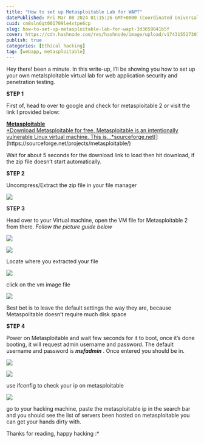 ```yaml
---
title: "How to set up Metasploitable Lab for WAPT"
datePublished: Fri Mar 08 2024 01:15:26 GMT+0000 (Coordinated Universal Time)
cuid: cm8sln6qt001709le4xtpe6cp
slug: how-to-set-up-metasploitable-lab-for-wapt-3d3659841b5f
cover: https://cdn.hashnode.com/res/hashnode/image/upload/v1743155273070/7f53b5bc-feb6-457a-ba13-3446a1bc6062.jpeg
publish: true
categories: [Ethical hacking]
tag: [webapp, metasploitable]
---
```


Hey there! been a minute. In this write-up, I’ll be showing you how to set up your own metalsploitable virtual lab for web application security and penetration testing.

**STEP 1**

First of, head to over to google and check for metasploitable 2 or visit the link I provided below:

[**Metasploitable**  
*Download Metasploitable for free. Metasploitable is an intentionally vulnerable Linux virtual machine. This is…*sourceforge.net](https://sourceforge.net/projects/metasploitable/ "https://sourceforge.net/projects/metasploitable/")[](https://sourceforge.net/projects/metasploitable/)

Wait for about 5 seconds for the download link to load then hit download, if the zip file doesn’t start automatically.

**STEP 2**

Uncompress/Extract the zip file in your file manager

![](https://cdn.hashnode.com/res/hashnode/image/upload/v1743155260247/fe45c75d-ce92-4423-8170-adc8be1a6006.jpeg)

**STEP 3**

Head over to your Virtual machine, open the VM file for Metasploitable 2 from there. *Follow the picture guide below*

![](https://cdn.hashnode.com/res/hashnode/image/upload/v1743155261764/4acffaf1-77cb-4a92-a1c1-413785be23e6.jpeg)

![](https://cdn.hashnode.com/res/hashnode/image/upload/v1743155263265/900de9eb-ff4e-420e-b88a-789eaa45d9dc.jpeg)

Locate where you extracted your file

![](https://cdn.hashnode.com/res/hashnode/image/upload/v1743155264530/60b942dc-4443-45bb-88fa-1319812dfbb7.jpeg)

click on the vm image file

![](https://cdn.hashnode.com/res/hashnode/image/upload/v1743155266925/1d6a424a-c5bf-44bf-9932-9616336b8f5b.jpeg)

Best bet is to leave the default settings the way they are, because Metaspolitable doesn’t require much disk space

**STEP 4**

Power on Metasploitable and wait few seconds for it to boot, once it’s done booting, it will request admin username and password. The default username and password is ***msfadmin*** . Once entered you should be in.

![](https://cdn.hashnode.com/res/hashnode/image/upload/v1743155268351/5ce2c535-35a7-453b-9e97-e3a64f1dff68.jpeg)

![](https://cdn.hashnode.com/res/hashnode/image/upload/v1743155269664/0cefe47d-c45b-4082-902d-4d2c73fd76fb.jpeg)

use ifconfig to check your ip on metasploitable

![](https://cdn.hashnode.com/res/hashnode/image/upload/v1743155271378/acdbb45d-0d0d-4544-a05b-c3503ad33f23.jpeg)

go to your hacking machine, paste the metasploitable ip in the search bar and you should see the list of servers been hosted on metasploitable you can get your hands dirty with.

Thanks for reading, happy hacking :†